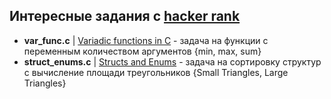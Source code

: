 ## Интересные задания с [hacker rank](https://www.hackerrank.com/)
- **var_func.c** | <u>Variadic functions in C</u> - задача на функции с переменным количеством аргументов {min, max, sum}
- **struct_enums.c** | <u>Structs and Enums</u> - задача на сортировку структур с вычисление площади треугольников {Small Triangles, Large Triangles}
